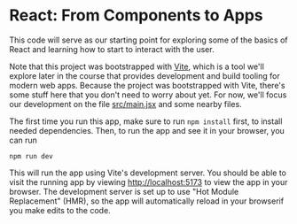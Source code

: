 # React: From Components to Apps

This code will serve as our starting point for exploring some of the basics of React and learning how to start to interact with the user.

Note that this project was bootstrapped with [Vite](https://vitejs.dev/), which is a tool we'll explore later in the course that provides development and build tooling for modern web apps.  Because the project was bootstrapped with Vite, there's some stuff here that you don't need to worry about yet.  For now, we'll focus our development on the file [src/main.jsx](src/main.jsx) and some nearby files.

The first time you run this app, make sure to run `npm install` first, to install needed dependencies.  Then, to run the app and see it in your browser, you can run
```
npm run dev
```
This will run the app using Vite's development server.  You should be able to visit the running app by viewing [http://localhost:5173](http://localhost:5173) to view the app in your browser.  The development server is set up to use "Hot Module Replacement" (HMR), so the app will automatically reload in your browserif you make edits to the code.
